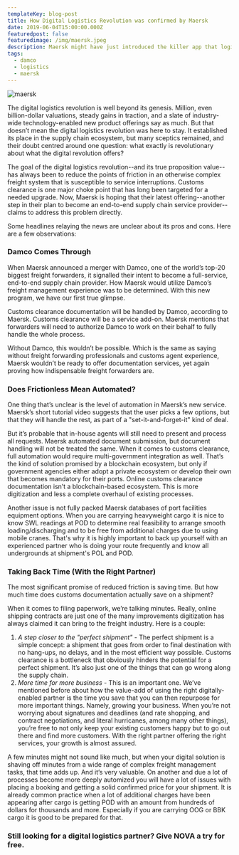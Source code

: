 ```yaml
---
templateKey: blog-post
title: How Digital Logistics Revolution was confirmed by Maersk
date: 2019-06-04T15:00:00.000Z
featuredpost: false
featuredimage: /img/maersk.jpeg
description: Maersk might have just introduced the killer app that logistics’ digitization needed. Earlier this year, the freight giant launched online customs clearance documentation, available at first in select European markets.
tags:
  - damco
  - logistics
  - maersk
---
```

![maersk](/img/maersk.jpeg)

The digital logistics revolution is well beyond its genesis. Million, even billion-dollar valuations, steady gains in traction, and a slate of industry-wide technology-enabled new product offerings say as much. But that doesn’t mean the digital logistics revolution was here to stay. It established its place in the supply chain ecosystem, but many sceptics remained, and their doubt centred around one question: what exactly is revolutionary about what the digital revolution offers?

The goal of the digital logistics revolution--and its true proposition value--has always been to reduce the points of friction in an otherwise complex freight system that is susceptible to service interruptions. Customs clearance is one major choke point that has long been targeted for a needed upgrade. Now, Maersk is hoping that their latest offering--another step in their plan to become an end-to-end supply chain service provider--claims to address this problem directly.

Some headlines relaying the news are unclear about its pros and cons. Here are a few observations:

### Damco Comes Through

When Maersk announced a merger with Damco, one of the world’s top-20 biggest freight forwarders, it signalled their intent to become a full-service, end-to-end supply chain provider. How Maersk would utilize Damco’s freight management experience was to be determined. With this new program, we have our first true glimpse.

Customs clearance documentation will be handled by Damco, according to Maersk. Customs clearance will be a service add-on. Maersk mentions that forwarders will need to authorize Damco to work on their behalf to fully handle the whole process.

Without Damco, this wouldn’t be possible. Which is the same as saying without freight forwarding professionals and customs agent experience, Maersk wouldn’t be ready to offer documentation services, yet again proving how indispensable freight forwarders are.

### Does Frictionless Mean Automated?

One thing that’s unclear is the level of automation in Maersk’s new service. Maersk’s short tutorial video suggests that the user picks a few options, but that they will handle the rest, as part of a "set-it-and-forget-it" kind of deal.

But it’s probable that in-house agents will still need to present and process all requests. Maersk automated document submission, but document handling will not be treated the same. When it comes to customs clearance, full automation would require multi-government integration as well. That’s the kind of solution promised by a blockchain ecosystem, but only if government agencies either adopt a private ecosystem or develop their own that becomes mandatory for their ports. Online customs clearance documentation isn’t a blockchain-based ecosystem. This is more digitization and less a complete overhaul of existing processes.

Another issue is not fully packed Maersk databases of port facilities equipment options. When you are carrying heavyweight cargo it is nice to know SWL readings at POD to determine real feasibility to arrange smooth loading/discharging and to be free from additional charges due to using mobile cranes. That's why it is highly important to back up yourself with an experienced partner who is doing your route frequently and know all undergrounds at shipment's POL and POD.

### Taking Back Time (With the Right Partner)

The most significant promise of reduced friction is saving time. But how much time does customs documentation actually save on a shipment?

When it comes to filing paperwork, we’re talking minutes. Really, online shipping contracts are just one of the many improvements digitization has always claimed it can bring to the freight industry. Here is a couple:
1. _A step closer to the "perfect shipment"_ - The perfect shipment is a simple concept: a shipment that goes from order to final destination with no hang-ups, no delays, and in the most efficient way possible. Customs clearance is a bottleneck that obviously hinders the potential for a perfect shipment. It’s also just one of the things that can go wrong along the supply chain.
2. _More time for more business_ - This is an important one. We’ve mentioned before about how the value-add of using the right digitally-enabled partner is the time you save that you can then repurpose for more important things. Namely, growing your business. When you’re not worrying about signatures and deadlines (and rate shopping, and contract negotiations, and literal hurricanes, among many other things), you’re free to not only keep your existing customers happy but to go out there and find more customers. With the right partner offering the right services, your growth is almost assured.

A few minutes might not sound like much, but when your digital solution is shaving off minutes from a wide range of complex freight management tasks, that time adds up. And it’s very valuable.
On another and due a lot of processes become more deeply automized you will have a lot of issues with placing a booking and getting a solid confirmed price for your shipment. It is already common practice when a lot of additional charges have been appearing after cargo is getting POD with an amount from hundreds of dollars for thousands and more. Especially if you are carrying OOG or BBK cargo it is good to be prepared for that.
  

### Still looking for a digital logistics partner? Give NOVA a try for free.